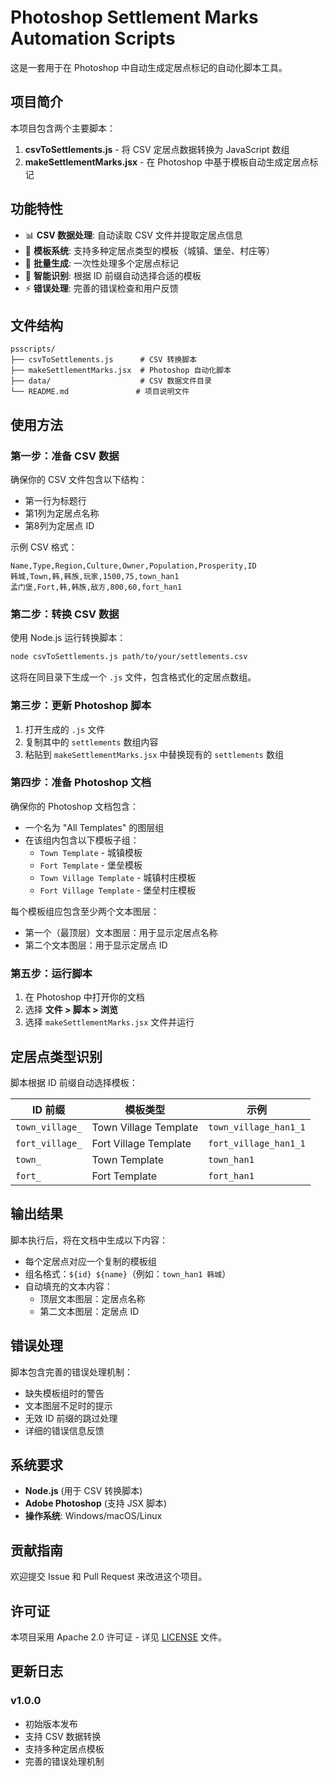 # Photoshop Settlement Marks Automation Scripts

这是一套用于在 Photoshop 中自动生成定居点标记的自动化脚本工具。

## 项目简介

本项目包含两个主要脚本：
1. **csvToSettlements.js** - 将 CSV 定居点数据转换为 JavaScript 数组
2. **makeSettlementMarks.jsx** - 在 Photoshop 中基于模板自动生成定居点标记

## 功能特性

- 📊 **CSV 数据处理**: 自动读取 CSV 文件并提取定居点信息
- 🎨 **模板系统**: 支持多种定居点类型的模板（城镇、堡垒、村庄等）
- 🚀 **批量生成**: 一次性处理多个定居点标记
- 🔧 **智能识别**: 根据 ID 前缀自动选择合适的模板
- ⚡ **错误处理**: 完善的错误检查和用户反馈

## 文件结构

```
psscripts/
├── csvToSettlements.js      # CSV 转换脚本
├── makeSettlementMarks.jsx  # Photoshop 自动化脚本
├── data/                    # CSV 数据文件目录
└── README.md               # 项目说明文件
```

## 使用方法

### 第一步：准备 CSV 数据

确保你的 CSV 文件包含以下结构：
- 第一行为标题行
- 第1列为定居点名称
- 第8列为定居点 ID

示例 CSV 格式：
```csv
Name,Type,Region,Culture,Owner,Population,Prosperity,ID
韩城,Town,韩,韩族,玩家,1500,75,town_han1
孟门堡,Fort,韩,韩族,敌方,800,60,fort_han1
```

### 第二步：转换 CSV 数据

使用 Node.js 运行转换脚本：

```bash
node csvToSettlements.js path/to/your/settlements.csv
```

这将在同目录下生成一个 `.js` 文件，包含格式化的定居点数组。

### 第三步：更新 Photoshop 脚本

1. 打开生成的 `.js` 文件
2. 复制其中的 `settlements` 数组内容
3. 粘贴到 `makeSettlementMarks.jsx` 中替换现有的 `settlements` 数组

### 第四步：准备 Photoshop 文档

确保你的 Photoshop 文档包含：
- 一个名为 "All Templates" 的图层组
- 在该组内包含以下模板子组：
  - `Town Template` - 城镇模板
  - `Fort Template` - 堡垒模板
  - `Town Village Template` - 城镇村庄模板
  - `Fort Village Template` - 堡垒村庄模板

每个模板组应包含至少两个文本图层：
- 第一个（最顶层）文本图层：用于显示定居点名称
- 第二个文本图层：用于显示定居点 ID

### 第五步：运行脚本

1. 在 Photoshop 中打开你的文档
2. 选择 **文件 > 脚本 > 浏览**
3. 选择 `makeSettlementMarks.jsx` 文件并运行

## 定居点类型识别

脚本根据 ID 前缀自动选择模板：

| ID 前缀         | 模板类型              | 示例                  |
| --------------- | --------------------- | --------------------- |
| `town_village_` | Town Village Template | `town_village_han1_1` |
| `fort_village_` | Fort Village Template | `fort_village_han1_1` |
| `town_`         | Town Template         | `town_han1`           |
| `fort_`         | Fort Template         | `fort_han1`           |

## 输出结果

脚本执行后，将在文档中生成以下内容：
- 每个定居点对应一个复制的模板组
- 组名格式：`${id} ${name}`（例如：`town_han1 韩城`）
- 自动填充的文本内容：
  - 顶层文本图层：定居点名称
  - 第二文本图层：定居点 ID

## 错误处理

脚本包含完善的错误处理机制：
- 缺失模板组时的警告
- 文本图层不足时的提示
- 无效 ID 前缀的跳过处理
- 详细的错误信息反馈

## 系统要求

- **Node.js** (用于 CSV 转换脚本)
- **Adobe Photoshop** (支持 JSX 脚本)
- **操作系统**: Windows/macOS/Linux

## 贡献指南

欢迎提交 Issue 和 Pull Request 来改进这个项目。

## 许可证

本项目采用 Apache 2.0 许可证 - 详见 [LICENSE](LICENSE) 文件。

## 更新日志

### v1.0.0
- 初始版本发布
- 支持 CSV 数据转换
- 支持多种定居点模板
- 完善的错误处理机制

